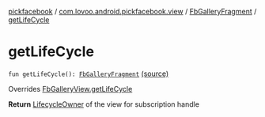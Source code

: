 [pickfacebook](../../index.md) / [com.lovoo.android.pickfacebook.view](../index.md) / [FbGalleryFragment](index.md) / [getLifeCycle](./get-life-cycle.md)

# getLifeCycle

`fun getLifeCycle(): `[`FbGalleryFragment`](index.md) [(source)](https://github.com/lovoo/android-pickpic/blob/master/pickfacebook/src/main/kotlin/com/lovoo/android/pickfacebook/view/FbGalleryFragment.kt#L86)

Overrides [FbGalleryView.getLifeCycle](../../com.lovoo.android.pickfacebook.contract/-fb-gallery-view/get-life-cycle.md)

**Return**
[LifecycleOwner](#) of the view for subscription handle

